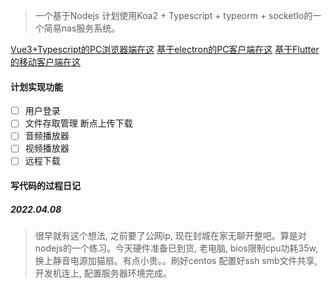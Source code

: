 > 一个基于Nodejs 计划使用Koa2 + Typescript + typeorm + socketIo的一个简易nas服务系统。

[Vue3+Typescript的PC浏览器端在这](#)
[基于electron的PC客户端在这](#)
[基于Flutter的移动客户端在这](#)

#### 计划实现功能  

- [ ] 用户登录
- [ ] 文件存取管理 断点上传下载
- [ ] 音频播放器
- [ ] 视频播放器
- [ ] 远程下载

#### 写代码的过程日记  

##### 2022.04.08 
> 很早就有这个想法, 之前要了公网ip, 现在封城在家无聊开整吧。算是对nodejs的一个练习。今天硬件准备已到货, 老电脑, bios限制cpu功耗35w, 换上静音电源加猫扇。有点小贵。。刷好centos 配置好ssh smb文件共享, 开发机连上, 配置服务器环境完成。
